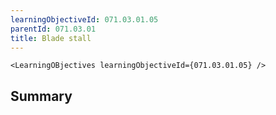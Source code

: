 ```yaml
---
learningObjectiveId: 071.03.01.05
parentId: 071.03.01
title: Blade stall
---
```


```tsx eval
<LearningOBjectives learningObjectiveId={071.03.01.05} />
```

## Summary
